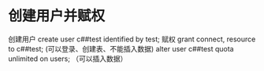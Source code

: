 # 创建用户并赋权

创建用户
create user c##test identified by test;
赋权
grant connect, resource to c##test; (可以登录、创建表、不能插入数据)
alter user c##test  quota unlimited on users;  （可以插入数据）


